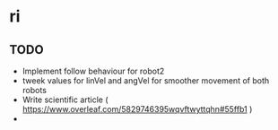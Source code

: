 # ri

## TODO

- Implement follow behaviour for robot2
- tweek values for linVel and angVel for smoother movement of both robots
- Write scientific article ( https://www.overleaf.com/5829746395wqvftwyttqhn#55ffb1 )
- 
